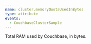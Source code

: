 ```yaml
---
name: cluster.memoryQuotaUsedInBytes
type: attribute
events:
  - CouchbaseClusterSample
---
```


Total RAM used by Couchbase, in bytes.